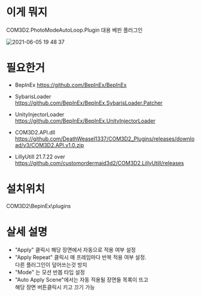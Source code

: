 # 이게 뭐지  

COM3D2.PhotoModeAutoLoop.Plugin 대용 베핀 플러그인  

![2021-06-05 19 48 37](https://user-images.githubusercontent.com/20321215/120889391-c83eec80-c637-11eb-88df-c7f1f16ef0b2.png)


# 필요한거

- BepInEx https://github.com/BepInEx/BepInEx  
- SybarisLoader https://github.com/BepInEx/BepInEx.SybarisLoader.Patcher  
- UnityInjectorLoader https://github.com/BepInEx/BepInEx.UnityInjectorLoader  

- COM3D2.API.dll  https://github.com/DeathWeasel1337/COM3D2_Plugins/releases/download/v3/COM3D2.API.v1.0.zip
- LillyUtill  21.7.22 over https://github.com/customordermaid3d2/COM3D2.LillyUtill/releases  


# 설치위치

COM3D2\BepinEx\plugins


# 살세 설명

- "Apply" 클릭시 해당 장면에서 자동으로 적용 여부 설정  
- "Apply Repeat" 클릭시 매 프레임마다 반복 적용 여부 설정.  
  다른 플러그인이 덮어쓰는것 방지  
- "Mode" 는 모션 반봅 타입 설정  
- "Auto Apply Scene"에서는 자동 적용될 장면들 목록이 뜨고  
  해당 장면 버튼클릭시 키고 끄기 가능  
